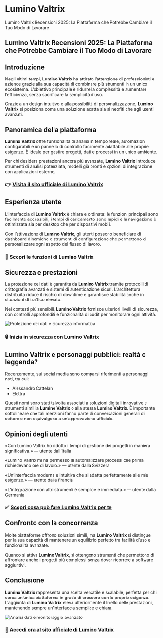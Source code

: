 # Lumino Valtrix
Lumino Valtrix Recensioni 2025: La Piattaforma che Potrebbe Cambiare il Tuo Modo di Lavorare
## Lumino Valtrix Recensioni 2025: La Piattaforma che Potrebbe Cambiare il Tuo Modo di Lavorare

## Introduzione
Negli ultimi tempi, **Lumino Valtrix** ha attirato l’attenzione di professionisti e aziende grazie alla sua capacità di combinare più strumenti in un unico ecosistema. L’obiettivo principale è ridurre la complessità e aumentare l’efficienza, senza sacrificare la semplicità d’uso.

Grazie a un design intuitivo e alla possibilità di personalizzazione, **Lumino Valtrix** si posiziona come una soluzione adatta sia ai neofiti che agli utenti avanzati.

## Panoramica della piattaforma
**Lumino Valtrix** offre funzionalità di analisi in tempo reale, automazioni configurabili e un pannello di controllo facilmente adattabile alle proprie esigenze. È ideale per gestire progetti, dati e processi in un unico ambiente.

Per chi desidera prestazioni ancora più avanzate, **Lumino Valtrix** introduce strumenti di analisi potenziata, modelli già pronti e opzioni di integrazione con applicazioni esterne.

### 👉 **[Visita il sito ufficiale di Lumino Valtrix](https://luminovaltrix.it)**

## Esperienza utente
L’interfaccia di **Lumino Valtrix** è chiara e ordinata: le funzioni principali sono facilmente accessibili, i tempi di caricamento sono rapidi e la navigazione è ottimizzata sia per desktop che per dispositivi mobili.

Con l’attivazione di **Lumino Valtrix**, gli utenti possono beneficiare di dashboard dinamiche e strumenti di configurazione che permettono di personalizzare ogni aspetto del flusso di lavoro.

### 🔗 **[Scopri le funzioni di Lumino Valtrix](https://luminovaltrix.it)**

## Sicurezza e prestazioni
La protezione dei dati è garantita da **Lumino Valtrix** tramite protocolli di crittografia avanzati e sistemi di autenticazione sicuri. L’architettura distribuita riduce il rischio di downtime e garantisce stabilità anche in situazioni di traffico elevato.

Nei contesti più sensibili, **Lumino Valtrix** fornisce ulteriori livelli di sicurezza, con controlli approfonditi e funzionalità di audit per monitorare ogni attività.

![Protezione dei dati e sicurezza informatica](https://www.ictsecuritymagazine.com/wp-content/uploads/contromisure-sicurezza-informatica.jpg)

### 🔒 **[Inizia in sicurezza con Lumino Valtrix](https://luminovaltrix.it)**

## Lumino Valtrix e personaggi pubblici: realtà o leggenda?
Recentemente, sui social media sono comparsi riferimenti a personaggi noti, tra cui:

- Alessandro Cattelan
- Elettra

Questi nomi sono stati talvolta associati a soluzioni digitali innovative e strumenti simili a **Lumino Valtrix** o alla stessa **Lumino Valtrix**. È importante sottolineare che tali menzioni fanno parte di conversazioni generali di settore e non equivalgono a un’approvazione ufficiale.

## Opinioni degli utenti
«Con Lumino Valtrix ho ridotto i tempi di gestione dei progetti in maniera significativa.» — utente dall’Italia

«Lumino Valtrix mi ha permesso di automatizzare processi che prima richiedevano ore di lavoro.» — utente dalla Svizzera

«Un’interfaccia moderna e intuitiva che si adatta perfettamente alle mie esigenze.» — utente dalla Francia

«L’integrazione con altri strumenti è semplice e immediata.» — utente dalla Germania

### ✅ **[Scopri cosa può fare Lumino Valtrix per te](https://luminovaltrix.it)**

## Confronto con la concorrenza
Molte piattaforme offrono soluzioni simili, ma **Lumino Valtrix** si distingue per la sua capacità di mantenere un equilibrio perfetto tra facilità d’uso e funzionalità avanzate.

Quando si attiva **Lumino Valtrix**, si ottengono strumenti che permettono di affrontare anche i progetti più complessi senza dover ricorrere a software aggiuntivi.

## Conclusione
**Lumino Valtrix** rappresenta una scelta versatile e scalabile, perfetta per chi cerca un’unica piattaforma in grado di crescere con le proprie esigenze. L’aggiunta di **Lumino Valtrix** eleva ulteriormente il livello delle prestazioni, mantenendo sempre un’interfaccia semplice e chiara.

![Analisi dati e monitoraggio avanzato](https://www.zerounoweb.it/wp-content/uploads/2024/11/neodata-4.png)

### 🚀 **[Accedi ora al sito ufficiale di Lumino Valtrix](https://luminovaltrix.it)**
